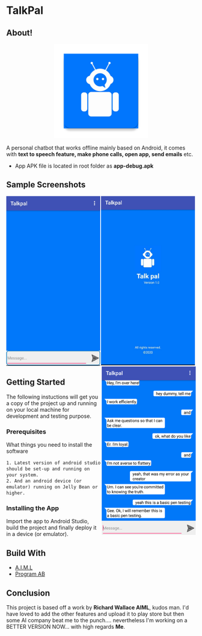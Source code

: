 # TalkPal

## About!

<p align="center">
  <img src="https://github.com/Michael-Ighodalo/TalkPal/blob/main/app/src/main/ic_launcher-web.png" width=250>
</p>

A personal chatbot that works offline mainly based on Android, it comes with **text to speech feature, make phone calls, open app, send emails** etc.
* App APK file is located in root folder as **app-debug.apk**

## Sample Screenshots
<p align="center">
  <img align="left" src="https://github.com/Michael-Ighodalo/TalkPal/blob/main/Screenshots/1.png" width=250>
  <img src="https://github.com/Michael-Ighodalo/TalkPal/blob/main/Screenshots/2.png" width=250>
  <img align="right" src="https://github.com/Michael-Ighodalo/TalkPal/blob/main/Screenshots/3.png" width=250>
</p>

## Getting Started
The following instuctions will get you a copy of the project up and running on your local machine for development and testing purpose.

### Prerequisites
What things you need to install the software
```
1. Latest version of android studio should be set-up and running on your system.
2. And an android device (or emulator) running on Jelly Bean or higher.
```
### Installing the App
Import the app to Android Studio, build the project and finally deploy it in a device (or emulator).

##  Build With
* [A.I.M.L](https://en.wikipedia.org/wiki/AIML)
* [Program AB](https://code.google.com/archive/p/program-ab/)

## Conclusion
This project is based off a work by **Richard Wallace AIML**, kudos man. I'd have loved to add the other features and upload it to play store but then some AI company beat me to the punch.... nevertheless I'm working on a BETTER VERSION NOW...
with high regards **Me**.
